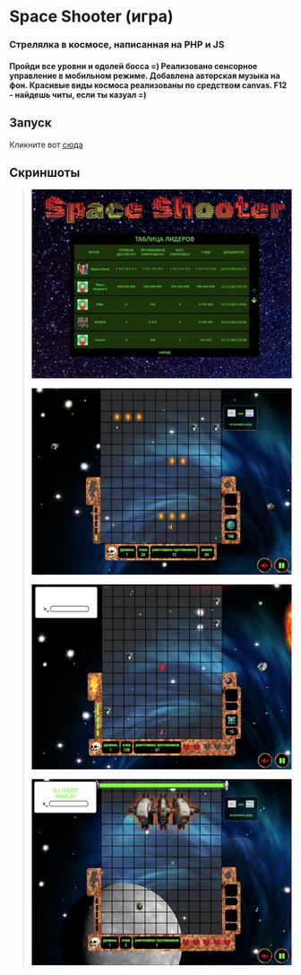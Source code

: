 # Space Shooter (игра)

### Стрелялка в космосе, написанная на PHP и JS

#### Пройди все уровни и одолей босса =) Реализовано сенсорное управление в мобильном режиме. Добавлена авторская музыка на фон. Красивые виды космоса реализованы по средством canvas. F12 - найдешь читы, если ты казуал =)

## Запуск
Кликните вот [сюда](https://sendit.tmweb.ru/)

## Скриншоты

>
> ![](screenshots/screenshot.webp)
>
> ![](screenshots/screenshot2.webp)
>
> ![](screenshots/screenshot3.webp)
>
> ![](screenshots/screenshot4.webp)
>
